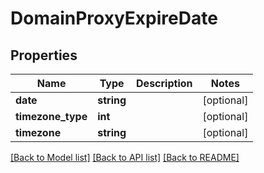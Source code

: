 # DomainProxyExpireDate

## Properties
Name | Type | Description | Notes
------------ | ------------- | ------------- | -------------
**date** | **string** |  | [optional] 
**timezone_type** | **int** |  | [optional] 
**timezone** | **string** |  | [optional] 

[[Back to Model list]](../../README.md#documentation-for-models) [[Back to API list]](../../README.md#documentation-for-api-endpoints) [[Back to README]](../../README.md)

